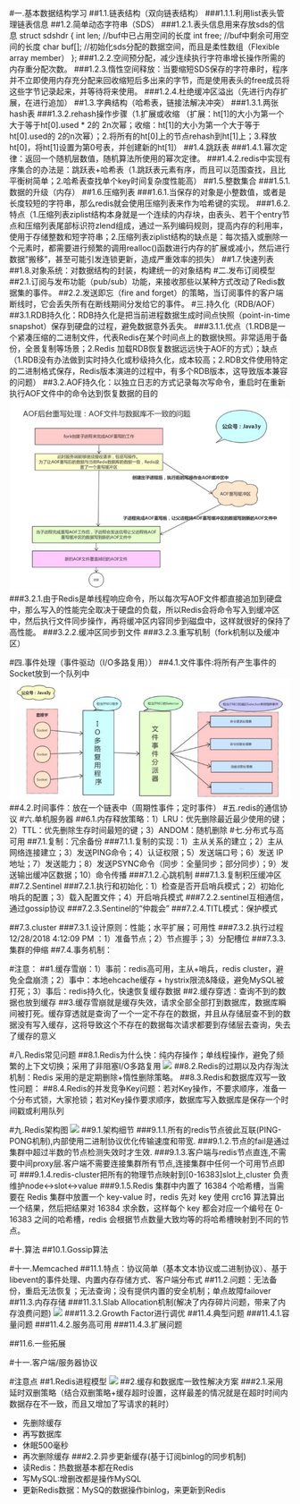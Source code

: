 #一.基本数据结构学习
##1.1.链表结构（双向链表结构）
###1.1.1.利用list表头管理链表信息
##1.2.简单动态字符串（SDS）
###1.2.1.表头信息用来存放sds的信息
    struct sdshdr { int len; //buf中已占用空间的长度 int free; //buf中剩余可用空间的长度 char buf[]; //初始化sds分配的数据空间，而且是柔性数组（Flexible array member） };
###1.2.2.空间预分配，减少连续执行字符串增长操作所需的内存重分配次数。
###1.2.3.惰性空间释放：当要缩短SDS保存的字符串时，程序并不立即使用内存充分配来回收缩短后多出来的字节，而是使用表头的free成员将这些字节记录起来，并等待将来使用。
###1.2.4.杜绝缓冲区溢出（先进行内存扩展，在进行追加）
##1.3.字典结构（哈希表，链接法解决冲突）
###1.3.1.两张hash表
###1.3.2.rehash操作步骤（1.扩展或收缩 （扩展：ht[1]的大小为第一个大于等于ht[0].used * 2的 2n次幂；收缩：ht[1]的大小为第一个大于等于ht[0].used的 2的n次幂）；2.将所有的ht[0]上的节点rehash到ht[1]上；3.释放ht[0]，将ht[1]设置为第0号表，并创建新的ht[1]）
##1.4.跳跃表
###1.4.1.幂次定律：返回一个随机层数值，随机算法所使用的幂次定律。
###1.4.2.redis中实现有序集合的办法是：跳跃表+哈希表（1.跳跃表元素有序，而且可以范围查找，且比平衡树简单；2.哈希表查找单个key时间复杂度性能高）
##1.5.整数集合
###1.5.1.数据的升级（内存）
##1.6.压缩列表
###1.6.1.当保存的对象是小整数值，或者是长度较短的字符串，那么redis就会使用压缩列表来作为哈希键的实现。
###1.6.2.特点（1.压缩列表ziplist结构本身就是一个连续的内存块，由表头、若干个entry节点和压缩列表尾部标识符zlend组成，通过一系列编码规则，提高内存的利用率，使用于存储整数和短字符串；2.压缩列表ziplist结构的缺点是：每次插入或删除一个元素时，都需要进行频繁的调用realloc()函数进行内存的扩展或减小，然后进行数据”搬移”，甚至可能引发连锁更新，造成严重效率的损失）
##1.7.快速列表
##1.8.对象系统：对数据结构的封装，构建统一的对象结构
#二.发布订阅模型
##2.1.订阅与发布功能（pub/sub）功能，来接收那些以某种方式改动了Redis数据集的事件。
##2.2.发送即忘（fire and forget）的策略，当订阅事件的客户端断线时，它会丢失所有在断线期间分发给它的事件。
#三.持久化（RDB/AOF）
##3.1.RDB持久化：RDB持久化是把当前进程数据生成时间点快照（point-in-time snapshot）保存到硬盘的过程，避免数据意外丢失。
###3.1.1.优点（1.RDB是一个紧凑压缩的二进制文件，代表Redis在某个时间点上的数据快照。非常适用于备份，全景复制等场景；2.Redis 加载RDB恢复数据远远快于AOF的方式）；缺点（1.RDB没有办法做到实时持久化或秒级持久化，成本较高；2.RDB文件使用特定的二进制格式保存，Redis版本演进的过程中，有多个RDB版本，这导致版本兼容的问题）
##3.2.AOF持久化：以独立日志的方式记录每次写命令，重启时在重新执行AOF文件中的命令达到恢复数据的目的
![](https://github.com/HelloWucq/working-knowledge-point/raw/master/%E5%AD%A6%E4%B9%A0%E5%9B%BE%E7%89%87/AOF%E5%90%8E%E5%8F%B0%E9%87%8D%E5%86%99%E5%A4%84%E7%90%86.png)
###3.2.1.由于Redis是单线程响应命令，所以每次写AOF文件都直接追加到硬盘中，那么写入的性能完全取决于硬盘的负载，所以Redis会将命令写入到缓冲区中，然后执行文件同步操作，再将缓冲区内容同步到磁盘中，这样就很好的保持了高性能。
###3.2.2.缓冲区同步到文件
###3.2.3.重写机制（fork机制以及缓冲区）





#四.事件处理（事件驱动（I/O多路复用））
##4.1.文件事件:将所有产生事件的Socket放到一个队列中
![](https://github.com/HelloWucq/working-knowledge-point/blob/master/%E5%AD%A6%E4%B9%A0%E5%9B%BE%E7%89%87/Redis%E6%96%87%E4%BB%B6%E4%BA%8B%E4%BB%B6.png)
##4.2.时间事件：放在一个链表中（周期性事件；定时事件）
#五.redis的通信协议
#六.单机服务器
##6.1.内存释放策略：1）LRU：优先删除最近最少使用的键；2）TTL：优先删除生存时间最短的键；3）ANDOM：随机删除
#七.分布式与高可用
##7.1.复制：冗余备份
###7.1.1.复制的实现：1）主从关系的建立；2）主从网络连接建立；3）发送PING命令；4）认证权限；5）发送端口号；6）发送 IP 地址；7）发送能力；8）发送PSYNC命令（同步：全量同步；部分同步）；9）发送输出缓冲区数据；10）命令传播
###7.1.2.心跳机制
###7.1.3.复制积压缓冲区
##7.2.Sentinel
###7.2.1.执行和初始化：1）检查是否开启哨兵模式；2）初始化哨兵的配置；3）载入配置文件；4）开启哨兵模式
###7.2.2.sentinel互相通信，通过gossip协议
###7.2.3.Sentinel的“仲裁会”
###7.2.4.TITL模式：保护模式

##7.3.cluster
###7.3.1.设计原则：性能；水平扩展；可用性
###7.3.2.执行过程12/28/2018 4:12:09 PM ：1）准备节点；2）节点握手；3）分配槽位
###7.3.3.集群的伸缩
##7.4.事务机制：

#注意：
##1.缓存雪崩：1）事前：redis高可用，主从+哨兵，redis cluster，避免全盘崩溃；2）事中：本地ehcache缓存 + hystrix限流&降级，避免MySQL被打死；3）事后：redis持久化，快速恢复缓存数据
##2.缓存穿透：查询不到的数据也放到缓存
##3.缓存雪崩就是缓存失效，请求全部全部打到数据库，数据库瞬间被打死。缓存穿透就是查询了一个一定不存在的数据，并且从存储层查不到的数据没有写入缓存，这将导致这个不存在的数据每次请求都要到存储层去查询，失去了缓存的意义

#八.Redis常见问题
##8.1.Redis为什么快：纯内存操作；单线程操作，避免了频繁的上下文切换；采用了非阻塞I/O多路复用
![](https://i.imgur.com/nNvarrS.png)
##8.2.Redis的过期以及内存淘汰机制：Redis 采用的是定期删除+惰性删除策略。
##8.3.Redis和数据库双写一致性问题：
##8.4.Redis的并发竞争Key问题：若对Key操作，不要求顺序，准备一个分布式锁，大家抢锁；若对Key操作要求顺序，数据库写入数据库是保存一个时间戳或利用队列

#九.Redis架构图
![](https://i.imgur.com/iFR8vu8.png)
##9.1.架构细节
###9.1.1.所有的redis节点彼此互联(PING-PONG机制),内部使用二进制协议优化传输速度和带宽.
###9.1.2.节点的fail是通过集群中超过半数的节点检测失效时才生效.
###9.1.3.客户端与redis节点直连,不需要中间proxy层.客户端不需要连接集群所有节点,连接集群中任何一个可用节点即可
###9.1.4.redis-cluster把所有的物理节点映射到[0-16383]slot上,cluster 负责维护node<->slot<->value
###9.1.5.Redis 集群中内置了 16384 个哈希槽，当需要在 Redis 集群中放置一个 key-value 时，redis 先对 key 使用 crc16 算法算出一个结果，然后把结果对 16384 求余数，这样每个 key 都会对应一个编号在 0-16383 之间的哈希槽，redis 会根据节点数量大致均等的将哈希槽映射到不同的节点。


#十.算法
##10.1.Gossip算法

#十一.Memcached
##11.1.特点：协议简单（基本文本协议或二进制协议）、基于libevent的事件处理、内置内存存储方式、客户端分布式
##11.2.问题：无法备份，重启无法恢复；无法查询；没有提供内置的安全机制；单点故障failover
##11.3.内存存储
###11.3.1.Slab Allocation机制(解决了内存碎片问题，带来了内存浪费问题)
![](https://i.imgur.com/zDLuKDJ.png)
###11.3.2.Growth Factor进行调优
##11.4.典型问题
###11.4.1.容量问题
###11.4.2.服务高可用
###11.4.3.扩展问题

##11.6.一些拓展


#十一.客户端/服务器协议





#注意点
##1.Redis进程模型
![](https://i.imgur.com/b3yIzup.png)
##2.缓存和数据库一致性解决方案
###2.1.采用延时双删策略（结合双删策略+缓存超时设置，这样最差的情况就是在超时时间内数据存在不一致，而且又增加了写请求的耗时）
- 先删除缓存
- 再写数据库
- 休眠500毫秒
- 再次删除缓存
###2.2.异步更新缓存(基于订阅binlog的同步机制)
- 读Redis：热数据基本都在Redis
- 写MySQL:增删改都是操作MySQL
- 更新Redis数据：MySQ的数据操作binlog，来更新到Redis